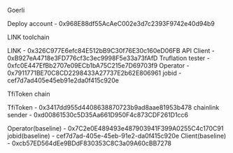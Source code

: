 Goerli

Deploy account - 0x968E88df55AcAeC002e3d7c2393F9742e40d94b9

LINK toolchain

LINK - 0x326C977E6efc84E512bB9C30f76E30c160eD06FB
API Client - 0xB927eA4718e3FD776cf3c3ec9998F5e33a73fAfD
Truflation tester - 0xfc0E447EfBb2707e09ECb1bA75C215e7D69703f9
Operator - 0x7911771BE70C8CD2298433A27737E2b62E806961
jobid - cef7d7ad405e45eb91e2da0f415c920e

TfiToken chain

TfiToken - 0x3417dd955d4408638870723b9ad8aae81953b478
chainlink sender - 0xd00861530c5D35Aa661D950F4c873CDF261D1cc6

Operator(baseline) - 0x7C2e0E489493e487903941F399A0255C4c170C91
jobid(baseline) - cef7d7ad-405e-45eb-91e2-da0f415c920e
Client(baseline) - 0xcb57ED564dEe9BDdF830353C8C3a09A60cBB7278

